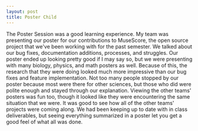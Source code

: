 ```yaml
---
layout: post
title: Poster Child
---
```

The Poster Session was a good learning experience. My team was presenting our poster for our contributions to MuseScore, the open source project that we've been working with for the past semester. We talked about our bug fixes, documentation additions, processes, and struggles. Our poster ended up looking pretty good if I may say so, but we were presenting with many biology, physics, and math posters as well. Because of this, the research that they were doing looked much more impressive than our bug fixes and feature implementation. Not too many people stopped by our poster because most were there for other sciences, but those who did were polite enough and stayed through our explanation. Viewing the other teams' posters was fun too, though it looked like they were encountering the same situation that we were. It was good to see how all of the other teams' projects were coming along. We had been keeping up to date with in class deliverables, but seeing everything summarized in a poster let you get a good feel of what all was done.